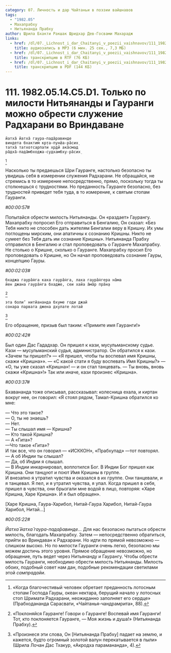```yaml
---
category: 07. Личность и дар Чайтаньи в поэзии вайшнавов
tags:
  - "1982.05"
  - Махапрабху
  - Нитьянанда Прабху
author: Шрила Бхакти Ракшак Шридхар Дев-Госвами Махарадж
links:
  - href: /dl/07._Lichnost_i_dar_Chaitanyi_v_poezii_vaishnavov/111_1982.05.14.C5.D1_SridharMj_Tolko_po_milosti_Nitjanandy_i_Gaurangi_mozhno_obresti_sluzhenie_Radharani_vo_Vrindavane.mp3
    title: аудиозапись в MP3 (6 мин. 25 сек., 7,3 МБ)
  - href: /dl/07._Lichnost_i_dar_Chaitanyi_v_poezii_vaishnavov/111_1982.05.14.C5.D1_SridharMj_Tolko_po_milosti_Nitjanandy_i_Gaurangi_mozhno_obresti_sluzhenie_Radharani_vo_Vrindavane.rtf
    title: транскрипцию в RTF (76 КБ)
  - href: /dl/07._Lichnost_i_dar_Chaitanyi_v_poezii_vaishnavov/111_1982.05.14.C5.D1_SridharMj_Tolko_po_milosti_Nitjanandy_i_Gaurangi_mozhno_obresti_sluzhenie_Radharani_vo_Vrindavane.pdf
    title: транскрипцию в PDF (144 КБ)
---
```


# 111. 1982.05.14.C5.D1. Только по милости Нитьянанды и Гауранги можно обрести служение Радхарани во Вриндаване

    йатха̄ йатха̄ гаура-пада̄равинде
    виндета бхактим̇ кр̣та-пун̣йа-ра̄сих̣
    татха̄ татхотсарпати хр̣дй ака̄смад
    ра̄дха̄-пада̄мбходжа-судхамбху-ра̄сих̣
[^_ftn1]

Насколько ты предаешься Шри Гауранге, настолько безопасно ты увидишь себя в измерении служения Радхарани. Не обращайся, не стремись в то измерение непосредственно, прямо, поскольку тогда ты столкнешься с трудностями. Но преданность Гауранге безопасно, без трудностей приведет тебя туда, в то измерение, к святым стопам Гауранги.

*#00:00:57#*

Попытайся обрести милость Нитьянанды. Он «раздает» Гаурангу. Махапрабху попросил Его отправиться в Бенгалию, Он сказал: «Без Тебя никто не способен дать жителям Бенгалии веру в Кришну. Их умы поглощены мирским, они апатичны к сознанию Кришны. Никто не сумеет без Тебя дать им сознание Кришны». Нитьянанда Прабху отправился в Бенгалию и стал проповедовать о Гауранге Махапрабху. Не столько о Кришне, сколько о Гауранге. Махапрабху просил Его проповедовать о Кришне, но Он начал проповедовать сознание Гауры, концепцию Гауры.

*#00:02:03#*

    бхаджа гаура̄н̇га каха гаура̄н̇га, лаха гаура̄н̇гера на̄ма
    йен джана гаура̄н̇га бхадже, сеи хайа а̄ма̄р пра̄н̣а
[^_ftn2]

    эта боли’ нитйананда бхуме годи джай
    сонара парвата джена дхулате лотай
[^_ftn3]

Его обращение, призыв был таким: «Примите имя Гауранги!»

*#00:02:42#*

Был один Дас Гададхар. Он пришел к кази, мусульманскому судье. Кази — мусульманский судья, администратор. Он обратился к кази. «Зачем ты пришел?» — «Я пришел, чтобы ты воспевал имя Кришны, скажи «Кришна»». — «С какой стати я буду воспевать Имя Кришны?» — «О, ты уже сказал «Кришна»! — и он стал танцевать. — Ты вновь, вновь скажи «Кришна»!» Так или иначе, кази произнес «Кришна».

*#00:03:37#*

Бхавананда тоже описывал, рассказывал: колесница ехала, и киртан вокруг нее, он говорил: «Я стоял рядом, Тамал-Кришна обратился ко мне:

— Что это такое?\
— О, ты не знаешь?\
— Нет.\
— Ты слышал имя — Кришна?\
— Кто такой Кришна?\
— А «Гита»?\
—Что такое «Гита»?\
И так все, что он говорил — «ИСККОН», «Прабхупад» —тот повторял.\
— А об Индии ты слышал?\
— Да, об Индии я слышал.\
— В Индии инкарнировал, воплотился Бог. В Индии Бог пришел как Кришна. Они танцуют и поют Имя Кришны в группе.\
И внезапно я утратил чувства и оказался в их группе. Они танцевали, и я танцевал. Я пел, и я утратил чувства, я упал. Когда пришел в себя, пришел в чувства, они брызгали мне водой в лицо, повторяя: «Харе Кришна, Харе Кришна». И я был обращен».

[Харе Кришна, Гаура-Харибол, Нитай-Гаура Харибол, Нитай-Гаура Харибол, Нитай…]

*#00:05:22#*

*Йатха̄ йатха̄ гаура-пада̄равинде…* Для нас безопасно пытаться обрести милость, благодать Махапрабху. Затем — непосредственно обратиться, прийти во Вриндаван к Радхарани. Но идти по прямой невозможно — слишком высоко. Но по милости Гауранги очень легко, безопасно мы можем достичь этого уровня. Прямое обращение невозможно, но обращение, путь ведет через Нитьянанду и Гаурангу. Чтобы обрести милость Гауранги, необходимо обрести милость Нитьянанды. Милость обоих, подобный совет нам дан, подобные рекомендации светилами этой *сампрадайи*.



[^_ftn1]: «Когда благочестивый человек обретает преданность лотосным стопам Господа Гауры, океан нектара, берущий начало у лотосных стоп Шримати Радхарани, неожиданно заполняет его сердце» (Прабходананда Сарасвати, «Чайтанья-чандрамрита», 88).

[^_ftn2]: «Поклоняйся Гауранге! Говори о Гауранге! Воспевай имя Гауранги! Тот, кто поклоняется Гауранге, — Моя жизнь и душа!» (Нитьянанда Прабху).

[^_ftn3]: «Произнеся эти слова, Он [Нитьянанда Прабху] падает на землю, и кажется, будто огромный золотой валун перекатывается в пыли» (Шрила Лочан Дас Тхакур, «Акродха парамананда», 4).

